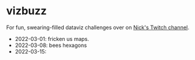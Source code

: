 
# vizbuzz

For fun, swearing-filled dataviz challenges over on [Nick's Twitch channel](https://twitch.tv/nickwan_datasci).

- 2022-03-01: fricken us maps.
- 2022-03-08: bees hexagons
- 2022-03-15: 

